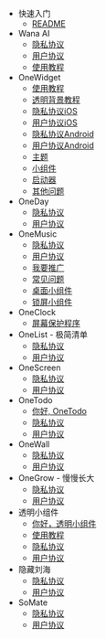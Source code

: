 - 快速入门
  - [README](README.md)
- Wana AI
  - [隐私协议](cn/WanaAI/privacy.md)
  - [用户协议](cn/WanaAI/terms.md)
  - [使用教程](cn/WanaAI/tutorial.md)
- OneWidget
  - [使用教程](cn/OneWidget/tutorial.md)
  - [透明背景教程](cn/OneWidget/transparent.md)
  - [隐私协议iOS](cn/OneWidget/privacy.md)
  - [用户协议iOS](cn/OneWidget/terms.md)
  - [隐私协议Android](cn/OneWidget/a_privacy.md)
  - [用户协议Android](cn/OneWidget/a_terms.md)
  - [主题](cn/OneWidget/theme.md)
  - [小组件](cn/OneWidget/widget.md)
  - [启动器](cn/OneWidget/launcher.md)
  - [其他问题](cn/OneWidget/others.md)
- OneDay
  - [隐私协议](cn/OneDay/privacy.md)
  - [用户协议](cn/OneDay/terms.md)
- OneMusic
  - [隐私协议](cn/OneMusic/privacy.md)
  - [用户协议](cn/OneMusic/terms.md)
  - [我要推广](cn/OneMusic/promo.md)
  - [常见问题](cn/OneMusic/qa.md)
  - [桌面小组件](cn/OneMusic/homescreen.md)
  - [锁屏小组件](cn/OneMusic/lockscreen.md)
- OneClock
  - [屏幕保护程序](cn/OneClock/screensaver.md)
- OneList - 极简清单
  - [隐私协议](cn/OneList/privacy.md)
  - [用户协议](cn/OneList/terms.md)
- OneScreen
  - [隐私协议](cn/OneScreen/privacy.md)
  - [用户协议](cn/OneScreen/terms.md)
- OneTodo
  - [你好, OneTodo](cn/OneTodo/intro.md)
  - [隐私协议](cn/OneTodo/privacy.md)
  - [用户协议](cn/OneTodo/terms.md)
- OneWall
  - [隐私协议](cn/OneWall/privacy.md)
  - [用户协议](cn/OneWall/terms.md)
- OneGrow - 慢慢长大
  - [隐私协议](cn/OneGrow/privacy.md)
  - [用户协议](cn/OneGrow/terms.md)
- 透明小组件
  - [你好，透明小组件](cn/TransparentWidget/intro.md)
  - [使用教程](cn/TransparentWidget/tutorial.md)
  - [隐私协议](cn/TransparentWidget/privacy.md)
  - [用户协议](cn/TransparentWidget/terms.md)
- 隐藏刘海
  - [隐私协议](cn/HideNotch/privacy.md)
  - [用户协议](cn/HideNotch/terms.md)
- SoMate
  - [隐私协议](cn/SoMate/privacy.md)
  - [用户协议](cn/SoMate/terms.md)

